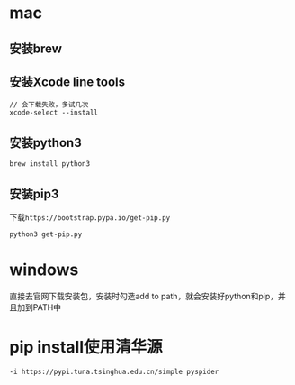 # mac
## 安装brew
## 安装Xcode line tools

```
// 会下载失败，多试几次
xcode-select --install
```

## 安装python3

```
brew install python3
```

## 安装pip3
下载`https://bootstrap.pypa.io/get-pip.py`

```
python3 get-pip.py
```

# windows
直接去官网下载安装包，安装时勾选add to path，就会安装好python和pip，并且加到PATH中

# pip install使用清华源
`-i https://pypi.tuna.tsinghua.edu.cn/simple pyspider`